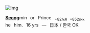 
 ![img](https://i.imgur.com/InUKl34.png)

  [<b>Seong</b>](https://github.com/shinkoumi/about)min⠀͏͏͏or⠀͏͏͏Prince⠀͏͏͏<sub>+82/ᴋʀ⠀͏͏͏+852/ʜᴋ</sub>
<br>he⠀͏͏͏him.⠀͏͏͏16 yrs⠀͏͏͏—⠀͏͏͏日本 / 한국 OK
